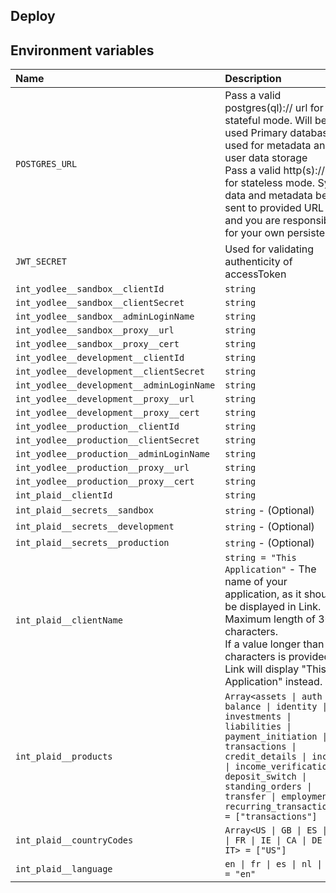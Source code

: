 ## Deploy

## Environment variables

| Name                                      | Description                                                                                                                                                                                                                                                                       |
| :---------------------------------------- | :-------------------------------------------------------------------------------------------------------------------------------------------------------------------------------------------------------------------------------------------------------------------------------- |
| `POSTGRES_URL`                            | Pass a valid postgres(ql):// url for stateful mode. Will be used Primary database used for metadata and user data storage</br>Pass a valid http(s):// url for stateless mode. Sync data and metadata be sent to provided URL and you are responsible for your own persistence     |
| `JWT_SECRET`                              | Used for validating authenticity of accessToken                                                                                                                                                                                                                                   |
| `int_yodlee__sandbox__clientId`           | `string`                                                                                                                                                                                                                                                                          |
| `int_yodlee__sandbox__clientSecret`       | `string`                                                                                                                                                                                                                                                                          |
| `int_yodlee__sandbox__adminLoginName`     | `string`                                                                                                                                                                                                                                                                          |
| `int_yodlee__sandbox__proxy__url`         | `string`                                                                                                                                                                                                                                                                          |
| `int_yodlee__sandbox__proxy__cert`        | `string`                                                                                                                                                                                                                                                                          |
| `int_yodlee__development__clientId`       | `string`                                                                                                                                                                                                                                                                          |
| `int_yodlee__development__clientSecret`   | `string`                                                                                                                                                                                                                                                                          |
| `int_yodlee__development__adminLoginName` | `string`                                                                                                                                                                                                                                                                          |
| `int_yodlee__development__proxy__url`     | `string`                                                                                                                                                                                                                                                                          |
| `int_yodlee__development__proxy__cert`    | `string`                                                                                                                                                                                                                                                                          |
| `int_yodlee__production__clientId`        | `string`                                                                                                                                                                                                                                                                          |
| `int_yodlee__production__clientSecret`    | `string`                                                                                                                                                                                                                                                                          |
| `int_yodlee__production__adminLoginName`  | `string`                                                                                                                                                                                                                                                                          |
| `int_yodlee__production__proxy__url`      | `string`                                                                                                                                                                                                                                                                          |
| `int_yodlee__production__proxy__cert`     | `string`                                                                                                                                                                                                                                                                          |
| `int_plaid__clientId`                     | `string`                                                                                                                                                                                                                                                                          |
| `int_plaid__secrets__sandbox`             | `string` - (Optional)                                                                                                                                                                                                                                                             |
| `int_plaid__secrets__development`         | `string` - (Optional)                                                                                                                                                                                                                                                             |
| `int_plaid__secrets__production`          | `string` - (Optional)                                                                                                                                                                                                                                                             |
| `int_plaid__clientName`                   | `string = "This Application"` - The name of your application, as it should be displayed in Link.</br>Maximum length of 30 characters.</br>If a value longer than 30 characters is provided, Link will display "This Application" instead.                                         |
| `int_plaid__products`                     | `Array<assets \| auth \| balance \| identity \| investments \| liabilities \| payment_initiation \| transactions \| credit_details \| income \| income_verification \| deposit_switch \| standing_orders \| transfer \| employment \| recurring_transactions> = ["transactions"]` |
| `int_plaid__countryCodes`                 | `Array<US \| GB \| ES \| NL \| FR \| IE \| CA \| DE \| IT> = ["US"]`                                                                                                                                                                                                              |
| `int_plaid__language`                     | `en \| fr \| es \| nl \| de = "en"`                                                                                                                                                                                                                                               |
